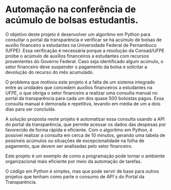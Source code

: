 # Automação na conferência de acúmulo de bolsas estudantis. 

O objetivo deste projeto é desenvolver um algoritmo em Python para consultar o portal da transparência e verificar se há acúmulo de bolsas de auxílio financeiro a estudantes na Universidade Federal de Pernambuco (UFPE). Essa verificação é necessária porque a resolução da Consad/UFPE proíbe o acúmulo de auxílios financeiros a estudantes com recursos provenientes do Governo Federal. Caso seja identificado algum acúmulo, o setor financeiro deve suspender o pagamento da bolsa e solicitar a devolução do recurso do mês acumulado.

O problema que motivou este projeto é a falta de um sistema integrado entre as unidades que concedem auxílios financeiros a estudantes na UFPE, o que obriga o setor financeiro a realizar uma consulta manual no portal da transparência para cada um dos quase 500 bolsistas pagos. Essa consulta manual é demorada e repetitiva, levando em média de um a dois dias para ser concluída.

A solução proposta neste projeto é automatizar essa consulta usando a API do portal da transparência, que permite acessar os dados das despesas por favorecido de forma rápida e eficiente. Com o algoritmo em Python, é possível realizar a consulta em cerca de 10 minutos, gerando uma tabela de possíveis acúmulos ou situações de excepcionalidade na folha de pagamento, que devem ser analisadas pelo setor financeiro.

Este projeto é um exemplo de como a programação pode tornar o ambiente organizacional mais eficiente por meio da automação de tarefas.

O código em Python é simples, mas que pode servir de base para outros projetos que tenham como parte o consumo de API´s do Portal da Transparência.
